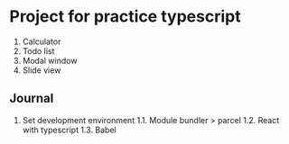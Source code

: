 <!-- @format -->

# Project for practice typescript

1. Calculator
2. Todo list
3. Modal window
4. Slide view

## Journal

1. Set development environment
 1.1. Module bundler > parcel
 1.2. React with typescript
 1.3. Babel

